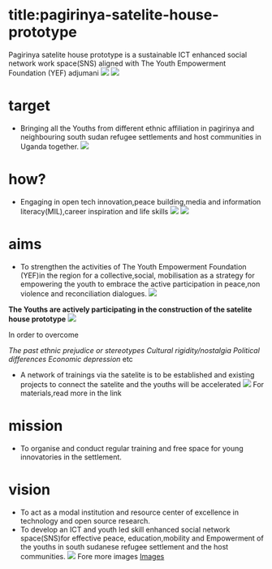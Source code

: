 # title:pagirinya-satelite-house-prototype
Pagirinya satelite house prototype is a sustainable ICT enhanced social network work space(SNS) aligned with The Youth Empowerment Foundation (YEF) adjumani
![](Images/plumbingthewall.jpg)
![](Images/ramping.jpeg)
# target
- Bringing all the Youths from different ethnic affiliation in pagirinya and neighbouring south sudan refugee settlements and host communities in Uganda together.
![](Images/diagonalview.jpg)
# how?
- Engaging in open tech innovation,peace building,media and information literacy(MIL),career inspiration and life skills
![](Images/media.jpg)
![](Images/TRIAL.jpg)
# aims
- To strengthen the activities of The Youth Empowerment Foundation (YEF)in the region for a collective,social, mobilisation as a strategy for empowering the youth to embrace the active participation in peace,non violence and reconciliation dialogues.
![](Images/medialiteracy.jpg)

**The Youths are actively participating in the construction of the satelite house prototype**
![](Images/youthsloweringtheplainwood.jpg)


In order to overcome

*The past ethnic prejudice or stereotypes*
*Cultural rigidity/nostalgia*
*Political differences*
*Economic depression* etc
- A network of trainings via the satelite is to be established and existing projects to connect the satelite and the youths will be accelerated
![](Images/youthsatwork.jpg)
For materials,read more in the link

# mission
- To organise and conduct regular training and free space for young innovatories in the settlement.
# vision
- To act as a modal institution and resource center of excellence in technology and open source research.
- To develop an ICT and youth led skill enhanced social network space(SNS)for effective peace, education,mobility and Empowerment of the youths in south sudanese refugee settlement and the host communities.
![](Images/wall.jpg)
Fore more images
[Images](Images/)

 

